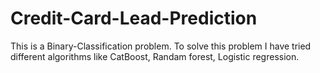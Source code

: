 # Credit-Card-Lead-Prediction

This is a Binary-Classification problem. To solve this problem I have tried different algorithms like CatBoost, Randam forest, Logistic regression.
